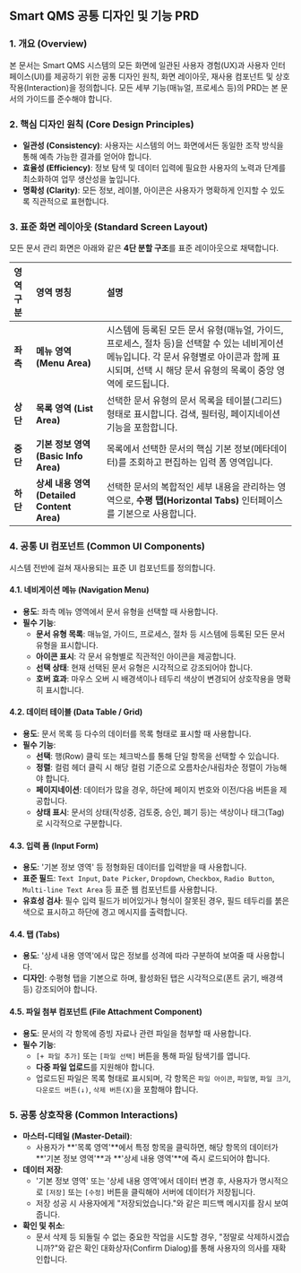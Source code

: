 ## Smart QMS 공통 디자인 및 기능 PRD

### 1\. 개요 (Overview)

본 문서는 Smart QMS 시스템의 모든 화면에 일관된 사용자 경험(UX)과 사용자 인터페이스(UI)를 제공하기 위한 공통 디자인 원칙, 화면 레이아웃, 재사용 컴포넌트 및 상호작용(Interaction)을 정의합니다. 모든 세부 기능(매뉴얼, 프로세스 등)의 PRD는 본 문서의 가이드를 준수해야 합니다.

### 2\. 핵심 디자인 원칙 (Core Design Principles)

  * **일관성 (Consistency)**: 사용자는 시스템의 어느 화면에서든 동일한 조작 방식을 통해 예측 가능한 결과를 얻어야 합니다.
  * **효율성 (Efficiency)**: 정보 탐색 및 데이터 입력에 필요한 사용자의 노력과 단계를 최소화하여 업무 생산성을 높입니다.
  * **명확성 (Clarity)**: 모든 정보, 레이블, 아이콘은 사용자가 명확하게 인지할 수 있도록 직관적으로 표현합니다.

### 3\. 표준 화면 레이아웃 (Standard Screen Layout)

모든 문서 관리 화면은 아래와 같은 **4단 분할 구조**를 표준 레이아웃으로 채택합니다.

| 영역 구분 | 영역 명칭 | 설명 |
| :--- | :--- | :--- |
| **좌측** | **메뉴 영역 (Menu Area)** | 시스템에 등록된 모든 문서 유형(매뉴얼, 가이드, 프로세스, 절차 등)을 선택할 수 있는 네비게이션 메뉴입니다. 각 문서 유형별로 아이콘과 함께 표시되며, 선택 시 해당 문서 유형의 목록이 중앙 영역에 로드됩니다. |
| **상단** | **목록 영역 (List Area)** | 선택한 문서 유형의 문서 목록을 테이블(그리드) 형태로 표시합니다. 검색, 필터링, 페이지네이션 기능을 포함합니다. |
| **중단** | **기본 정보 영역 (Basic Info Area)** | 목록에서 선택한 문서의 핵심 기본 정보(메타데이터)를 조회하고 편집하는 입력 폼 영역입니다. |
| **하단** | **상세 내용 영역 (Detailed Content Area)** | 선택한 문서의 복합적인 세부 내용을 관리하는 영역으로, **수평 탭(Horizontal Tabs)** 인터페이스를 기본으로 사용합니다. |

### 4\. 공통 UI 컴포넌트 (Common UI Components)

시스템 전반에 걸쳐 재사용되는 표준 UI 컴포넌트를 정의합니다.

#### **4.1. 네비게이션 메뉴 (Navigation Menu)**

  * **용도**: 좌측 메뉴 영역에서 문서 유형을 선택할 때 사용합니다.
  * **필수 기능**:
      * **문서 유형 목록**: 매뉴얼, 가이드, 프로세스, 절차 등 시스템에 등록된 모든 문서 유형을 표시합니다.
      * **아이콘 표시**: 각 문서 유형별로 직관적인 아이콘을 제공합니다.
      * **선택 상태**: 현재 선택된 문서 유형은 시각적으로 강조되어야 합니다.
      * **호버 효과**: 마우스 오버 시 배경색이나 테두리 색상이 변경되어 상호작용을 명확히 표시합니다.

#### **4.2. 데이터 테이블 (Data Table / Grid)**

  * **용도**: 문서 목록 등 다수의 데이터를 목록 형태로 표시할 때 사용합니다.
  * **필수 기능**:
      * **선택**: 행(Row) 클릭 또는 체크박스를 통해 단일 항목을 선택할 수 있습니다.
      * **정렬**: 컬럼 헤더 클릭 시 해당 컬럼 기준으로 오름차순/내림차순 정렬이 가능해야 합니다.
      * **페이지네이션**: 데이터가 많을 경우, 하단에 페이지 번호와 이전/다음 버튼을 제공합니다.
      * **상태 표시**: 문서의 상태(작성중, 검토중, 승인, 폐기 등)는 색상이나 태그(Tag)로 시각적으로 구분합니다.

#### **4.3. 입력 폼 (Input Form)**

  * **용도**: '기본 정보 영역' 등 정형화된 데이터를 입력받을 때 사용합니다.
  * **표준 필드**: `Text Input`, `Date Picker`, `Dropdown`, `Checkbox`, `Radio Button`, `Multi-line Text Area` 등 표준 웹 컴포넌트를 사용합니다.
  * **유효성 검사**: 필수 입력 필드가 비어있거나 형식이 잘못된 경우, 필드 테두리를 붉은색으로 표시하고 하단에 경고 메시지를 출력합니다.

#### **4.4. 탭 (Tabs)**

  * **용도**: '상세 내용 영역'에서 많은 정보를 성격에 따라 구분하여 보여줄 때 사용합니다.
  * **디자인**: 수평형 탭을 기본으로 하며, 활성화된 탭은 시각적으로(폰트 굵기, 배경색 등) 강조되어야 합니다.

#### **4.5. 파일 첨부 컴포넌트 (File Attachment Component)**

  * **용도**: 문서의 각 항목에 증빙 자료나 관련 파일을 첨부할 때 사용합니다.
  * **필수 기능**:
      * `[+ 파일 추가]` 또는 `[파일 선택]` 버튼을 통해 파일 탐색기를 엽니다.
      * **다중 파일 업로드**를 지원해야 합니다.
      * 업로드된 파일은 목록 형태로 표시되며, 각 항목은 `파일 아이콘`, `파일명`, `파일 크기`, `다운로드 버튼(↓)`, `삭제 버튼(X)`을 포함해야 합니다.

### 5\. 공통 상호작용 (Common Interactions)

  * **마스터-디테일 (Master-Detail)**:
      * 사용자가 \*\*'목록 영역'\*\*에서 특정 항목을 클릭하면, 해당 항목의 데이터가 \*\*'기본 정보 영역'\*\*과 \*\*'상세 내용 영역'\*\*에 즉시 로드되어야 합니다.
  * **데이터 저장**:
      * '기본 정보 영역' 또는 '상세 내용 영역'에서 데이터 변경 후, 사용자가 명시적으로 `[저장]` 또는 `[수정]` 버튼을 클릭해야 서버에 데이터가 저장됩니다.
      * 저장 성공 시 사용자에게 "저장되었습니다."와 같은 피드백 메시지를 잠시 보여줍니다.
  * **확인 및 취소**:
      * 문서 삭제 등 되돌릴 수 없는 중요한 작업을 시도할 경우, "정말로 삭제하시겠습니까?"와 같은 확인 대화상자(Confirm Dialog)를 통해 사용자의 의사를 재확인합니다.